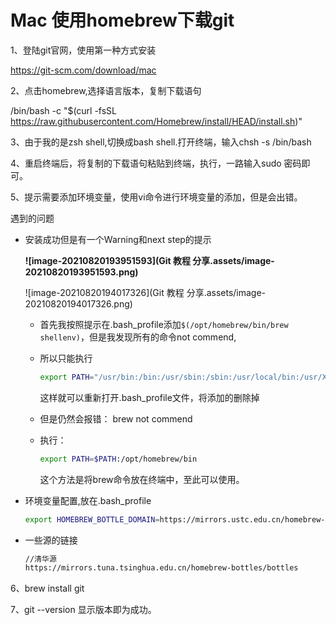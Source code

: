 # Mac 使用homebrew下载git

1、登陆git官网，使用第一种方式安装

https://git-scm.com/download/mac

2、点击homebrew,选择语言版本，复制下载语句

/bin/bash -c "$(curl -fsSL https://raw.githubusercontent.com/Homebrew/install/HEAD/install.sh)"

3、由于我的是zsh shell,切换成bash shell.打开终端，输入chsh -s /bin/bash

4、重启终端后，将复制的下载语句粘贴到终端，执行，一路输入sudo 密码即可。

5、提示需要添加环境变量，使用vi命令进行环境变量的添加，但是会出错。

遇到的问题

* 安装成功但是有一个Warning和next step的提示

  **![image-20210820193951593](Git 教程 分享.assets/image-20210820193951593.png)**

  ![image-20210820194017326](Git 教程 分享.assets/image-20210820194017326.png)

  * 首先我按照提示在.bash_profile添加`$(/opt/homebrew/bin/brew shellenv)`，但是我发现所有的命令not commend,

  * 所以只能执行

    ```bash
    export PATH="/usr/bin:/bin:/usr/sbin:/sbin:/usr/local/bin:/usr/X11/bin"
    ```

    这样就可以重新打开.bash_profile文件，将添加的删除掉

  * 但是仍然会报错： brew not commend

  * 执行：

    ```bash
    export PATH=$PATH:/opt/homebrew/bin
    ```

    这个方法是将brew命令放在终端中，至此可以使用。

* 环境变量配置,放在.bash_profile

  ```bash
  export HOMEBREW_BOTTLE_DOMAIN=https://mirrors.ustc.edu.cn/homebrew-bottles/bottles
  ```

* 一些源的链接

  ```xml
  //清华源
  https://mirrors.tuna.tsinghua.edu.cn/homebrew-bottles/bottles
  ```


6、brew install git

7、git --version 显示版本即为成功。


